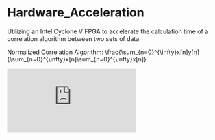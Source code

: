 # Hardware_Acceleration
Utilizing an Intel Cyclone V FPGA to accelerate the calculation time of a correlation algorithm between two sets of data

Normalized Correlation Algorithm:
\frac{\sum_{n=0}^{\infty}x[n]y[n]{\sum_{n=0}^{\infty}x[n]\sum_{n=0}^{\infty}x[n]}

![equation](http://www.sciweavers.org/tex2img.php?eq=1%2Bsin%28mc%5E2%29&bc=White&fc=Black&im=jpg&fs=12&ff=arev&edit=)
